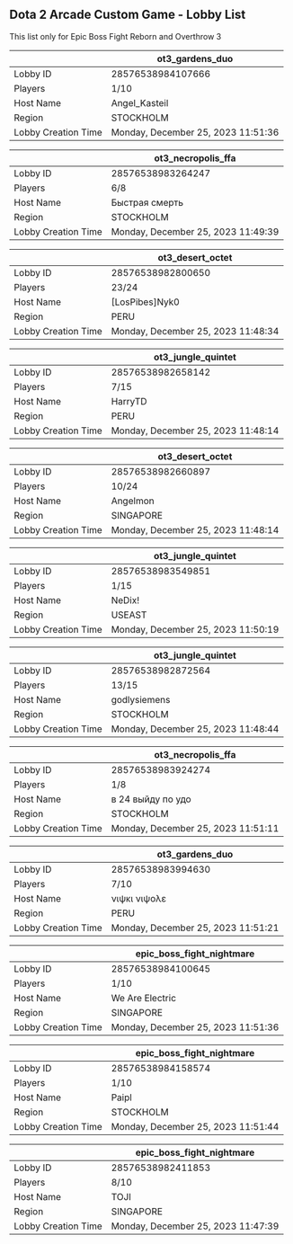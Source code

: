 ## Dota 2 Arcade Custom Game - Lobby List

This list only for Epic Boss Fight Reborn and Overthrow 3

|  | ot3_gardens_duo |
| ------ | ------ |
| Lobby ID | 28576538984107666 |
| Players | 1/10 |
| Host Name | Angel_Kasteil |
| Region | STOCKHOLM |
| Lobby Creation Time | Monday, December 25, 2023 11:51:36 |


|  | ot3_necropolis_ffa |
| ------ | ------ |
| Lobby ID | 28576538983264247 |
| Players | 6/8 |
| Host Name | Быстрая смерть |
| Region | STOCKHOLM |
| Lobby Creation Time | Monday, December 25, 2023 11:49:39 |


|  | ot3_desert_octet |
| ------ | ------ |
| Lobby ID | 28576538982800650 |
| Players | 23/24 |
| Host Name | [LosPibes]Nyk0 |
| Region | PERU |
| Lobby Creation Time | Monday, December 25, 2023 11:48:34 |


|  | ot3_jungle_quintet |
| ------ | ------ |
| Lobby ID | 28576538982658142 |
| Players | 7/15 |
| Host Name | HarryTD |
| Region | PERU |
| Lobby Creation Time | Monday, December 25, 2023 11:48:14 |


|  | ot3_desert_octet |
| ------ | ------ |
| Lobby ID | 28576538982660897 |
| Players | 10/24 |
| Host Name | Angelmon |
| Region | SINGAPORE |
| Lobby Creation Time | Monday, December 25, 2023 11:48:14 |


|  | ot3_jungle_quintet |
| ------ | ------ |
| Lobby ID | 28576538983549851 |
| Players | 1/15 |
| Host Name | NeDix! |
| Region | USEAST |
| Lobby Creation Time | Monday, December 25, 2023 11:50:19 |


|  | ot3_jungle_quintet |
| ------ | ------ |
| Lobby ID | 28576538982872564 |
| Players | 13/15 |
| Host Name | godlysiemens |
| Region | STOCKHOLM |
| Lobby Creation Time | Monday, December 25, 2023 11:48:44 |


|  | ot3_necropolis_ffa |
| ------ | ------ |
| Lobby ID | 28576538983924274 |
| Players | 1/8 |
| Host Name | в 24 выйду по удо |
| Region | STOCKHOLM |
| Lobby Creation Time | Monday, December 25, 2023 11:51:11 |


|  | ot3_gardens_duo |
| ------ | ------ |
| Lobby ID | 28576538983994630 |
| Players | 7/10 |
| Host Name | νιψκι νιψολε |
| Region | PERU |
| Lobby Creation Time | Monday, December 25, 2023 11:51:21 |


|  | epic_boss_fight_nightmare |
| ------ | ------ |
| Lobby ID | 28576538984100645 |
| Players | 1/10 |
| Host Name | We Are Electric |
| Region | SINGAPORE |
| Lobby Creation Time | Monday, December 25, 2023 11:51:36 |


|  | epic_boss_fight_nightmare |
| ------ | ------ |
| Lobby ID | 28576538984158574 |
| Players | 1/10 |
| Host Name | Paipl |
| Region | STOCKHOLM |
| Lobby Creation Time | Monday, December 25, 2023 11:51:44 |


|  | epic_boss_fight_nightmare |
| ------ | ------ |
| Lobby ID | 28576538982411853 |
| Players | 8/10 |
| Host Name | TOJI |
| Region | SINGAPORE |
| Lobby Creation Time | Monday, December 25, 2023 11:47:39 |


